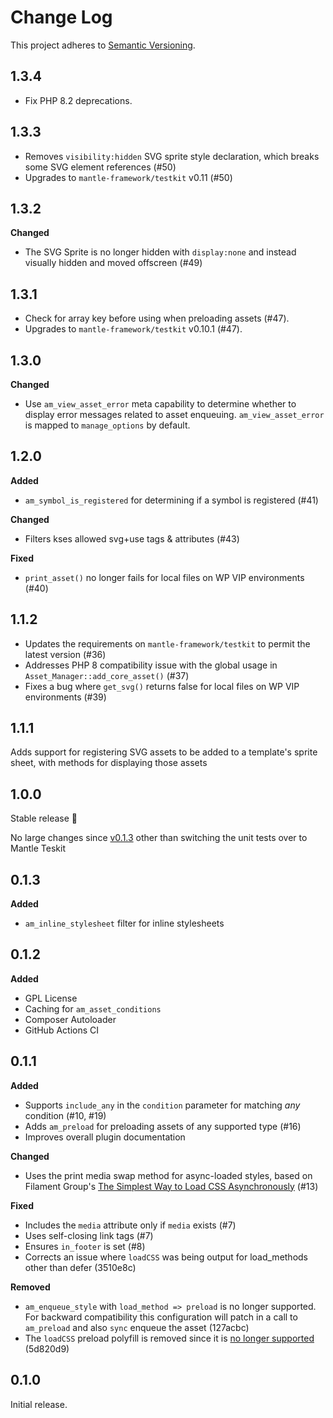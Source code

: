 # Change Log
This project adheres to [Semantic Versioning](http://semver.org/).

## 1.3.4

* Fix PHP 8.2 deprecations.

## 1.3.3

* Removes `visibility:hidden` SVG sprite style declaration, which breaks some SVG element references (#50)
* Upgrades to `mantle-framework/testkit` v0.11 (#50)

## 1.3.2

**Changed**

* The SVG Sprite is no longer hidden with `display:none` and instead visually hidden and moved offscreen (#49)

## 1.3.1

* Check for array key before using when preloading assets (#47).
* Upgrades to `mantle-framework/testkit` v0.10.1 (#47).

## 1.3.0

**Changed**

* Use `am_view_asset_error` meta capability to determine whether to display error messages related to asset enqueuing. `am_view_asset_error` is mapped to `manage_options` by default.

## 1.2.0

**Added**

* `am_symbol_is_registered` for determining if a symbol is registered (#41)

**Changed**

* Filters kses allowed svg+use tags & attributes (#43)

**Fixed**

* `print_asset()` no longer fails for local files on WP VIP environments (#40)

## 1.1.2

* Updates the requirements on `mantle-framework/testkit` to permit the latest version (#36)
* Addresses PHP 8 compatibility issue with the global usage in `Asset_Manager::add_core_asset()` (#37)
* Fixes a bug where `get_svg()` returns false for local files on WP VIP environments (#39)

## 1.1.1

Adds support for registering SVG assets to be added to a template's sprite sheet, with methods for displaying those assets

## 1.0.0

Stable release 🎊

No large changes since [v0.1.3](https://github.com/alleyinteractive/wp-asset-manager/releases/tag/0.1.3) other than switching the unit tests over to Mantle Teskit

## 0.1.3

**Added**

* `am_inline_stylesheet` filter for inline stylesheets

## 0.1.2

**Added**

* GPL License
* Caching for `am_asset_conditions`
* Composer Autoloader
* GitHub Actions CI

## 0.1.1

**Added**

* Supports `include_any` in the `condition` parameter for matching _any_ condition (#10, #19)
* Adds `am_preload` for preloading assets of any supported type (#16)
* Improves overall plugin documentation

**Changed**

* Uses the print media swap method for async-loaded styles, based on Filament Group's [The Simplest Way to Load CSS Asynchronously](https://www.filamentgroup.com/lab/load-css-simpler/) (#13)

**Fixed**

* Includes the `media` attribute only if `media` exists (#7)
* Uses self-closing link tags (#7)
* Ensures `in_footer` is set (#8)
* Corrects an issue where `loadCSS` was being output for load_methods other than defer (3510e8c)

**Removed**

* `am_enqueue_style` with `load_method => preload` is no longer supported. For backward compatibility this configuration will patch in a call to `am_preload` and also `sync` enqueue the asset (127acbc)
* The `loadCSS` preload polyfill is removed since it is [no longer supported](https://github.com/filamentgroup/loadCSS#changes-in-version-30-no-more-preload-polyfill) (5d820d9)

## 0.1.0

Initial release.
